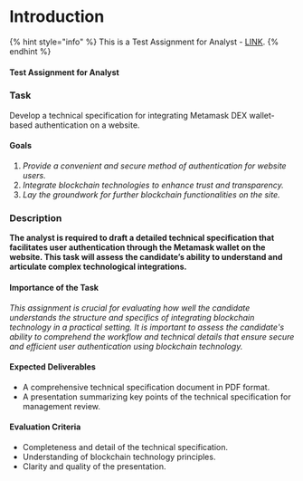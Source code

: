 # Introduction

{% hint style="info" %}
This is a Test Assignment for Analyst - [LINK](https://amplified-snout-943.notion.site/System-Analyst-3cd2f04d672a4637ac0b5f2f60bba6ef?pvs=4).
{% endhint %}

#### **Test Assignment for Analyst**

### **Task**

Develop a technical specification for integrating Metamask DEX wallet-based authentication on a website.

#### **Goals**

1. _Provide a convenient and secure method of authentication for website users._
2. _Integrate blockchain technologies to enhance trust and transparency._
3. _Lay the groundwork for further blockchain functionalities on the site._

### **Description**

**The analyst is required to draft a detailed technical specification that facilitates user authentication through the Metamask wallet on the website. This task will assess the candidate’s ability to understand and articulate complex technological integrations.**

#### **Importance of the Task**

_This assignment is crucial for evaluating how well the candidate understands the structure and specifics of integrating blockchain technology in a practical setting. It is important to assess the candidate's ability to comprehend the workflow and technical details that ensure secure and efficient user authentication using blockchain technology._

#### **Expected Deliverables**

* A comprehensive technical specification document in PDF format.
* A presentation summarizing key points of the technical specification for management review.

#### **Evaluation Criteria**

* Completeness and detail of the technical specification.
* Understanding of blockchain technology principles.
* Clarity and quality of the presentation.
